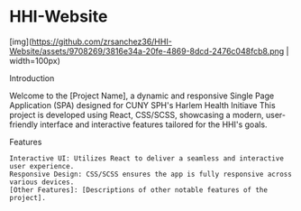 # HHI-Website

[img](https://github.com/zrsanchez36/HHI-Website/assets/9708269/3816e34a-20fe-4869-8dcd-2476c048fcb8.png | width=100px)

Introduction

Welcome to the [Project Name], a dynamic and responsive Single Page Application (SPA) designed for CUNY SPH's Harlem Health Initiave This project is developed using React, CSS/SCSS, showcasing a modern, user-friendly interface and interactive features tailored for the HHI's goals.

Features

    Interactive UI: Utilizes React to deliver a seamless and interactive user experience.
    Responsive Design: CSS/SCSS ensures the app is fully responsive across various devices.
    [Other Features]: [Descriptions of other notable features of the project].

